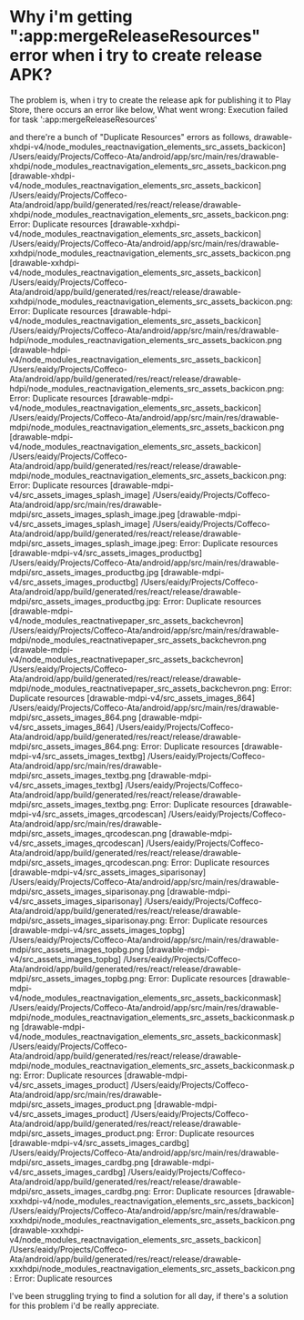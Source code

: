 
# Why i'm getting ":app:mergeReleaseResources" error when i try to create release APK?

The problem is, when i try to create the release apk for publishing it to Play Store, there occurs an error like below,
What went wrong:
Execution failed for task ':app:mergeReleaseResources'

and there're a bunch of "Duplicate Resources" errors as follows,
drawable-xhdpi-v4/node_modules_reactnavigation_elements_src_assets_backicon] /Users/eaidy/Projects/Coffeco-Ata/android/app/src/main/res/drawable-xhdpi/node_modules_reactnavigation_elements_src_assets_backicon.png [drawable-xhdpi-v4/node_modules_reactnavigation_elements_src_assets_backicon] /Users/eaidy/Projects/Coffeco-Ata/android/app/build/generated/res/react/release/drawable-xhdpi/node_modules_reactnavigation_elements_src_assets_backicon.png: Error: Duplicate resources
  [drawable-xxhdpi-v4/node_modules_reactnavigation_elements_src_assets_backicon] /Users/eaidy/Projects/Coffeco-Ata/android/app/src/main/res/drawable-xxhdpi/node_modules_reactnavigation_elements_src_assets_backicon.png       [drawable-xxhdpi-v4/node_modules_reactnavigation_elements_src_assets_backicon] /Users/eaidy/Projects/Coffeco-Ata/android/app/build/generated/res/react/release/drawable-xxhdpi/node_modules_reactnavigation_elements_src_assets_backicon.png: Error: Duplicate resources
  [drawable-hdpi-v4/node_modules_reactnavigation_elements_src_assets_backicon] /Users/eaidy/Projects/Coffeco-Ata/android/app/src/main/res/drawable-hdpi/node_modules_reactnavigation_elements_src_assets_backicon.png   [drawable-hdpi-v4/node_modules_reactnavigation_elements_src_assets_backicon] /Users/eaidy/Projects/Coffeco-Ata/android/app/build/generated/res/react/release/drawable-hdpi/node_modules_reactnavigation_elements_src_assets_backicon.png: Error: Duplicate resources
  [drawable-mdpi-v4/node_modules_reactnavigation_elements_src_assets_backicon] /Users/eaidy/Projects/Coffeco-Ata/android/app/src/main/res/drawable-mdpi/node_modules_reactnavigation_elements_src_assets_backicon.png   [drawable-mdpi-v4/node_modules_reactnavigation_elements_src_assets_backicon] /Users/eaidy/Projects/Coffeco-Ata/android/app/build/generated/res/react/release/drawable-mdpi/node_modules_reactnavigation_elements_src_assets_backicon.png: Error: Duplicate resources
  [drawable-mdpi-v4/src_assets_images_splash_image] /Users/eaidy/Projects/Coffeco-Ata/android/app/src/main/res/drawable-mdpi/src_assets_images_splash_image.jpeg        [drawable-mdpi-v4/src_assets_images_splash_image] /Users/eaidy/Projects/Coffeco-Ata/android/app/build/generated/res/react/release/drawable-mdpi/src_assets_images_splash_image.jpeg: Error: Duplicate resources
  [drawable-mdpi-v4/src_assets_images_productbg] /Users/eaidy/Projects/Coffeco-Ata/android/app/src/main/res/drawable-mdpi/src_assets_images_productbg.jpg       [drawable-mdpi-v4/src_assets_images_productbg] /Users/eaidy/Projects/Coffeco-Ata/android/app/build/generated/res/react/release/drawable-mdpi/src_assets_images_productbg.jpg: Error: Duplicate resources
  [drawable-mdpi-v4/node_modules_reactnativepaper_src_assets_backchevron] /Users/eaidy/Projects/Coffeco-Ata/android/app/src/main/res/drawable-mdpi/node_modules_reactnativepaper_src_assets_backchevron.png     [drawable-mdpi-v4/node_modules_reactnativepaper_src_assets_backchevron] /Users/eaidy/Projects/Coffeco-Ata/android/app/build/generated/res/react/release/drawable-mdpi/node_modules_reactnativepaper_src_assets_backchevron.png: Error: Duplicate resources
  [drawable-mdpi-v4/src_assets_images_864] /Users/eaidy/Projects/Coffeco-Ata/android/app/src/main/res/drawable-mdpi/src_assets_images_864.png   [drawable-mdpi-v4/src_assets_images_864] /Users/eaidy/Projects/Coffeco-Ata/android/app/build/generated/res/react/release/drawable-mdpi/src_assets_images_864.png: Error: Duplicate resources
  [drawable-mdpi-v4/src_assets_images_textbg] /Users/eaidy/Projects/Coffeco-Ata/android/app/src/main/res/drawable-mdpi/src_assets_images_textbg.png     [drawable-mdpi-v4/src_assets_images_textbg] /Users/eaidy/Projects/Coffeco-Ata/android/app/build/generated/res/react/release/drawable-mdpi/src_assets_images_textbg.png: Error: Duplicate resources
  [drawable-mdpi-v4/src_assets_images_qrcodescan] /Users/eaidy/Projects/Coffeco-Ata/android/app/src/main/res/drawable-mdpi/src_assets_images_qrcodescan.png     [drawable-mdpi-v4/src_assets_images_qrcodescan] /Users/eaidy/Projects/Coffeco-Ata/android/app/build/generated/res/react/release/drawable-mdpi/src_assets_images_qrcodescan.png: Error: Duplicate resources
  [drawable-mdpi-v4/src_assets_images_siparisonay] /Users/eaidy/Projects/Coffeco-Ata/android/app/src/main/res/drawable-mdpi/src_assets_images_siparisonay.png   [drawable-mdpi-v4/src_assets_images_siparisonay] /Users/eaidy/Projects/Coffeco-Ata/android/app/build/generated/res/react/release/drawable-mdpi/src_assets_images_siparisonay.png: Error: Duplicate resources
  [drawable-mdpi-v4/src_assets_images_topbg] /Users/eaidy/Projects/Coffeco-Ata/android/app/src/main/res/drawable-mdpi/src_assets_images_topbg.png       [drawable-mdpi-v4/src_assets_images_topbg] /Users/eaidy/Projects/Coffeco-Ata/android/app/build/generated/res/react/release/drawable-mdpi/src_assets_images_topbg.png: Error: Duplicate resources
  [drawable-mdpi-v4/node_modules_reactnavigation_elements_src_assets_backiconmask] /Users/eaidy/Projects/Coffeco-Ata/android/app/src/main/res/drawable-mdpi/node_modules_reactnavigation_elements_src_assets_backiconmask.png   [drawable-mdpi-v4/node_modules_reactnavigation_elements_src_assets_backiconmask] /Users/eaidy/Projects/Coffeco-Ata/android/app/build/generated/res/react/release/drawable-mdpi/node_modules_reactnavigation_elements_src_assets_backiconmask.png: Error: Duplicate resources
  [drawable-mdpi-v4/src_assets_images_product] /Users/eaidy/Projects/Coffeco-Ata/android/app/src/main/res/drawable-mdpi/src_assets_images_product.png   [drawable-mdpi-v4/src_assets_images_product] /Users/eaidy/Projects/Coffeco-Ata/android/app/build/generated/res/react/release/drawable-mdpi/src_assets_images_product.png: Error: Duplicate resources
  [drawable-mdpi-v4/src_assets_images_cardbg] /Users/eaidy/Projects/Coffeco-Ata/android/app/src/main/res/drawable-mdpi/src_assets_images_cardbg.png     [drawable-mdpi-v4/src_assets_images_cardbg] /Users/eaidy/Projects/Coffeco-Ata/android/app/build/generated/res/react/release/drawable-mdpi/src_assets_images_cardbg.png: Error: Duplicate resources
  [drawable-xxxhdpi-v4/node_modules_reactnavigation_elements_src_assets_backicon] /Users/eaidy/Projects/Coffeco-Ata/android/app/src/main/res/drawable-xxxhdpi/node_modules_reactnavigation_elements_src_assets_backicon.png     [drawable-xxxhdpi-v4/node_modules_reactnavigation_elements_src_assets_backicon] /Users/eaidy/Projects/Coffeco-Ata/android/app/build/generated/res/react/release/drawable-xxxhdpi/node_modules_reactnavigation_elements_src_assets_backicon.png: Error: Duplicate resources

I've been struggling trying to find a solution for all day, if there's a solution for this problem i'd be really appreciate.

        